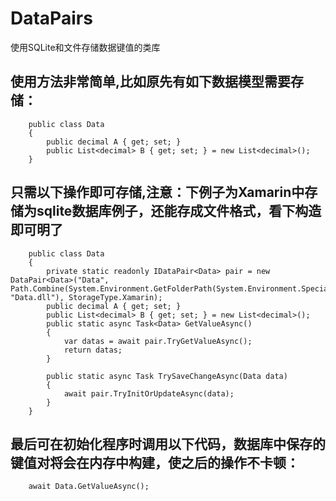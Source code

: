 # DataPairs
使用SQLite和文件存储数据键值的类库
## 使用方法非常简单,比如原先有如下数据模型需要存储：
```
    public class Data
    {
        public decimal A { get; set; }
        public List<decimal> B { get; set; } = new List<decimal>();
    }
```
## 只需以下操作即可存储,注意：下例子为Xamarin中存储为sqlite数据库例子，还能存成文件格式，看下构造即可明了
```
    public class Data
    {
        private static readonly IDataPair<Data> pair = new DataPair<Data>("Data", Path.Combine(System.Environment.GetFolderPath(System.Environment.SpecialFolder.Personal), "Data.dll"), StorageType.Xamarin);
        public decimal A { get; set; }
        public List<decimal> B { get; set; } = new List<decimal>();
        public static async Task<Data> GetValueAsync()
        {
            var datas = await pair.TryGetValueAsync();
            return datas;
        }

        public static async Task TrySaveChangeAsync(Data data)
        {
            await pair.TryInitOrUpdateAsync(data);
        }
    }
```
## 最后可在初始化程序时调用以下代码，数据库中保存的键值对将会在内存中构建，使之后的操作不卡顿：
```
    await Data.GetValueAsync();
```
